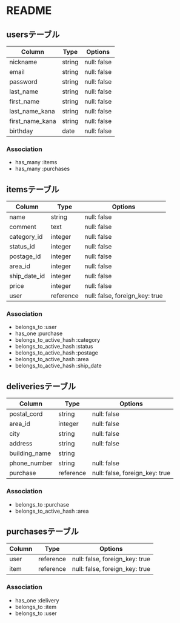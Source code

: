 # README

## usersテーブル

| Column          | Type       | Options     |
| --------------- | ---------- | ----------- |
| nickname        | string     | null: false |
| email           | string     | null: false |
| password        | string     | null: false |
| last_name       | string     | null: false |
| first_name      | string     | null: false |
| last_name_kana  | string     | null: false |
| first_name_kana | string     | null: false |
| birthday        | date       | null: false |

### Association
- has_many :items
- has_many :purchases

## itemsテーブル

| Column       | Type      | Options                        |
| ------------ | --------- | ------------------------------ |
| name         | string    | null: false                    |
| comment      | text      | null: false                    |
| category_id  | integer   | null: false                    |
| status_id    | integer   | null: false                    |
| postage_id   | integer   | null: false                    |
| area_id      | integer   | null: false                    |
| ship_date_id | integer   | null: false                    |
| price        | integer   | null: false                    |
| user         | reference | null: false, foreign_key: true |

### Association
- belongs_to :user
- has_one    :purchase
- belongs_to_active_hash :category
- belongs_to_active_hash :status
- belongs_to_active_hash :postage
- belongs_to_active_hash :area
- belongs_to_active_hash :ship_date


## deliveriesテーブル

| Column         | Type      | Options                        |
| -------------- | --------- | ------------------------------ |
| postal_cord    | string    | null: false                    |
| area_id        | integer   | null: false                    |
| city           | string    | null: false                    |
| address        | string    | null: false                    |
| building_name  | string    |                                |
| phone_number   | string    | null: false                    |
| purchase       | reference | null: false, foreign_key: true |

### Association
- belongs_to :purchase
- belongs_to_active_hash :area

## purchasesテーブル

| Column   | Type      | Options                        |
| -------- | --------- | ------------------------------ |
| user     | reference | null: false, foreign_key: true |
| item     | reference | null: false, foreign_key: true |

### Association
- has_one    :delivery
- belongs_to :item
- belongs_to :user